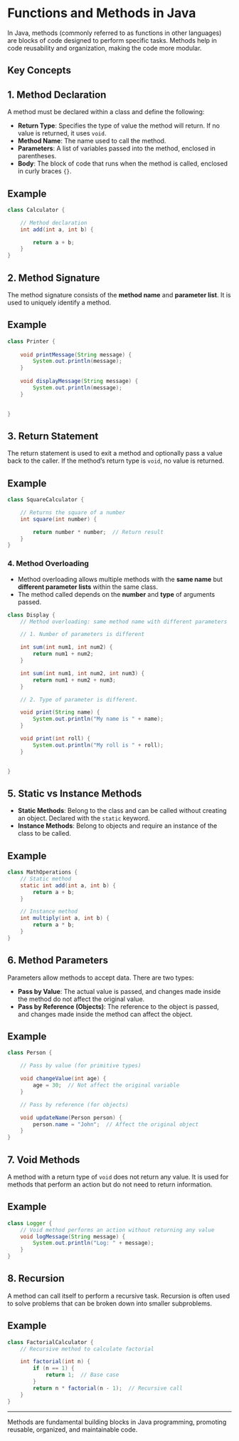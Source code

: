 # Functions and Methods in Java

In Java, methods (commonly referred to as functions in other languages) are blocks of code designed to perform specific tasks. Methods help in code reusability and organization, making the code more modular.

## Key Concepts

## 1. **Method Declaration**
A method must be declared within a class and define the following:
- **Return Type**: Specifies the type of value the method will return. If no value is returned, it uses `void`.
- **Method Name**: The name used to call the method.
- **Parameters**: A list of variables passed into the method, enclosed in parentheses.
- **Body**: The block of code that runs when the method is called, enclosed in curly braces `{}`.

## Example
```java
class Calculator {

    // Method declaration
    int add(int a, int b) {

        return a + b;        
    }
}
```

## 2. **Method Signature**
The method signature consists of the **method name** and **parameter list**. It is used to uniquely identify a method.

## Example
```java
class Printer {
    
    void printMessage(String message) {
        System.out.println(message);
    }
    
    void displayMessage(String message) {
        System.out.println(message);
    }

    
}
```

## 3. **Return Statement**
The return statement is used to exit a method and optionally pass a value back to the caller. If the method’s return type is `void`, no value is returned.

## Example
```java
class SquareCalculator {

    // Returns the square of a number
    int square(int number) {

        return number * number;  // Return result
    }
}
```

### 4. **Method Overloading**
- Method overloading allows multiple methods with the **same name** but **different parameter lists** within the same class. 
- The method called depends on the **number** and **type** of arguments passed.

```java
class Display {
    // Method overloading: same method name with different parameters

    // 1. Number of parameters is different

    int sum(int num1, int num2) {
        return num1 + num2;
    }

    int sum(int num1, int num2, int num3) {
        return num1 + num2 + num3;
    }

    // 2. Type of parameter is different.

    void print(String name) {
        System.out.println("My name is " + name);
    }

    void print(int roll) {
        System.out.println("My roll is " + roll);
    }

    
}
```

## 5. **Static vs Instance Methods**
- **Static Methods**: Belong to the class and can be called without creating an object. Declared with the `static` keyword.
- **Instance Methods**: Belong to objects and require an instance of the class to be called.

## Example
```java
class MathOperations {
    // Static method
    static int add(int a, int b) {
        return a + b;
    }

    // Instance method
    int multiply(int a, int b) {
        return a * b;
    }
}
```

## 6. **Method Parameters**
Parameters allow methods to accept data. There are two types:
- **Pass by Value**: The actual value is passed, and changes made inside the method do not affect the original value.
- **Pass by Reference (Objects)**: The reference to the object is passed, and changes made inside the method can affect the object.

## Example

```java
class Person {

    // Pass by value (for primitive types)

    void changeValue(int age) {
        age = 30;  // Not affect the original variable
    }

    // Pass by reference (for objects)

    void updateName(Person person) {
        person.name = "John";  // Affect the original object
    }
}
```


## 7. **Void Methods**
A method with a return type of `void` does not return any value. It is used for methods that perform an action but do not need to return information.

## Example
```java
class Logger {
    // Void method performs an action without returning any value
    void logMessage(String message) {
        System.out.println("Log: " + message);
    }
}
```

## 8. **Recursion**
A method can call itself to perform a recursive task. Recursion is often used to solve problems that can be broken down into smaller subproblems.

## Example
```java
class FactorialCalculator {
    // Recursive method to calculate factorial

    int factorial(int n) {
        if (n == 1) {
            return 1;  // Base case
        }
        return n * factorial(n - 1);  // Recursive call
    }
}
```


---

Methods are fundamental building blocks in Java programming, promoting reusable, organized, and maintainable code.
